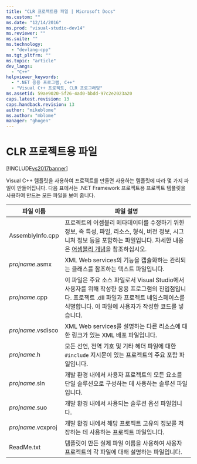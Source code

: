 ```yaml
---
title: "CLR 프로젝트용 파일 | Microsoft Docs"
ms.custom: ""
ms.date: "12/14/2016"
ms.prod: "visual-studio-dev14"
ms.reviewer: ""
ms.suite: ""
ms.technology: 
  - "devlang-cpp"
ms.tgt_pltfrm: ""
ms.topic: "article"
dev_langs: 
  - "C++"
helpviewer_keywords: 
  - ".NET 응용 프로그램, C++"
  - "Visual C++ 프로젝트, CLR 프로그래밍"
ms.assetid: 59ae9020-5f26-4ad0-bbdd-97c2e2023a20
caps.latest.revision: 13
caps.handback.revision: 13
author: "mikeblome"
ms.author: "mblome"
manager: "ghogen"
---
```

# CLR 프로젝트용 파일
[!INCLUDE[vs2017banner](../assembler/inline/includes/vs2017banner.md)]

Visual C\+\+ 템플릿을 사용하여 프로젝트를 만들면 사용하는 템플릿에 따라 몇 가지 파일이 만들어집니다.  다음 표에서는 .NET Framework 프로젝트용 프로젝트 템플릿을 사용하여 만드는 모든 파일을 보여 줍니다.  
  
|파일 이름|파일 설명|  
|-----------|-----------|  
|AssemblyInfo.cpp|프로젝트의 어셈블리 메타데이터를 수정하기 위한 정보, 즉 특성, 파일, 리소스, 형식, 버전 정보, 시그니처 정보 등을 포함하는 파일입니다.  자세한 내용은 [어셈블리 개념](../Topic/Assembly%20Contents.md)을 참조하십시오.|  
|*projname*.asmx|XML Web services의 기능을 캡슐화하는 관리되는 클래스를 참조하는 텍스트 파일입니다.|  
|*projname*.cpp|이 파일은 주요 소스 파일로서 Visual Studio에서 사용자를 위해 작성한 응용 프로그램의 진입점입니다.  프로젝트 .dll 파일과 프로젝트 네임스페이스를 식별합니다.  이 파일에 사용자가 작성한 코드를 넣습니다.|  
|*projname*.vsdisco|XML Web services를 설명하는 다른 리소스에 대한 링크가 있는 XML 배포 파일입니다.|  
|*projname*.h|모든 선언, 전역 기호 및 기타 헤더 파일에 대한 `#include` 지시문이 있는 프로젝트의 주요 포함 파일입니다.|  
|*projname*.sln|개발 환경 내에서 사용자 프로젝트의 모든 요소를 단일 솔루션으로 구성하는 데 사용하는 솔루션 파일입니다.|  
|*projname*.suo|개발 환경 내에서 사용되는 솔루션 옵션 파일입니다.|  
|*projname*.vcxproj|개발 환경 내에서 해당 프로젝트 고유의 정보를 저장하는 데 사용하는 프로젝트 파일입니다.|  
|ReadMe.txt|템플릿이 만든 실제 파일 이름을 사용하여 사용자 프로젝트의 각 파일에 대해 설명하는 파일입니다.|